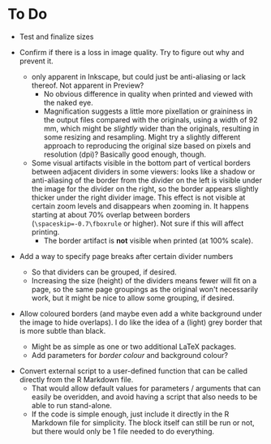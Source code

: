 # To Do

* Test and finalize sizes

* Confirm if there is a loss in image quality.  Try to figure out why and prevent it.
  - only apparent in Inkscape, but could just be anti-aliasing or lack thereof.  Not apparent in Preview?
    - No obvious difference in quality when printed and viewed with the naked eye.  
    - Magnification suggests a little more pixellation or graininess in the output files compared with the originals, using a width of 92 mm, which might be _slightly_ wider than the originals, resulting in some resizing and resampling.  Might try a slightly different approach to reproducing the original size based on pixels and resolution (dpi)? Basically good enough, though.
  - Some visual artifacts visible in the bottom part of vertical borders between adjacent dividers in some viewers: looks like a shadow or anti-aliasing of the border from the divider on the left is visible under the image for the divider on the right, so the border appears slightly thicker under the right divider image.  This effect is not visible at certain zoom levels and disappears when zooming in.  It happens starting at about 70% overlap between borders (`\spaceskip=-0.7\fboxrule` or higher).  Not sure if this will affect printing.
    - The border artifact is **not** visible when printed (at 100% scale).

* Add a way to specify page breaks after certain divider numbers
  - So that dividers can be grouped, if desired.
  - Increasing the size (height) of the dividers means fewer will fit on a page, so the same page groupings as the original won't necessarily work, but it might be nice to allow some grouping, if desired.

* Allow coloured borders (and maybe even add a white background under the image to hide overlaps).  I do like the idea of a (light) grey border that is more subtle than black.
  - Might be as simple as one or two additional LaTeX packages.
  - Add parameters for _border colour_ and background colour?

- Convert external script to a user-defined function that can be called directly from the R Markdown file.
  - That would allow default values for parameters / arguments that can easily be overidden, and avoid having a script that also needs to be able to run stand-alone.
  - If the code is simple enough, just include it directly in the R Markdown file for simplicity.  The block itself can still be run or not, but there would only be 1 file needed to do everything.
